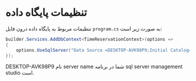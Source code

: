 # تنظیمات پایگاه داده

تنظیمات مربوط به پایگاه داده درون فایل `program.cs` به صورت زیر است:

```csharp
builder.Services.AddDbContext<TimeReservationContext>(options =>
{
    options.UseSqlServer("Data Source =DESKTOP-AVK98P9;Initial Catalog=TimeReservationDB;Integrated Security=true;Trust Server Certificate=true");
});
```

DESKTOP-AVK98P9 
نام 
server name
شما در برنامه 
sql server management studio
است.
